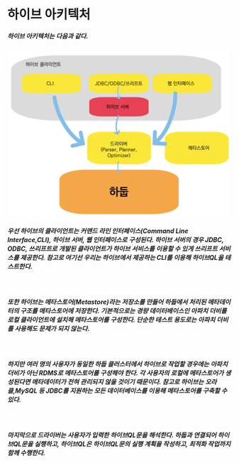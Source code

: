 # 하이브 아키텍처
##### 하이브 아키텍처는 다음과 같다.
![하이브 아키텍처](https://github.com/googolhkl/TIL/blob/master/hadoop2/hive/source/HiveArchitecture.png)

##### 우선 하이브의 클라이언트는 커맨드 라인 인터페이스(Command Line Interface,CLI), 하이브 서버, 웹 인터페이스로 구성된다. 하이브 서버의 경우 JDBC, ODBC, 쓰리프트로 개발된 클라이언트가 하이브 서비스를 이용할 수 있게 쓰리프트 서비스를 제공한다. 참고로 여기선 우리는 하이브에서 제공하는 CLI를 이용해 하이브QL을 테스트한다.
<br />

##### 또한 하이브는 메타스토어(Metastore)라는 저장소를 만들어 하둡에서 처리된 메타데이터의 구조를 메타스토어에 저장한다. 기본적으로는 경량 데이터베이스인 아파치 더비를 로컬 클라이언트에 설치해 메타스토어를 구성한다. 단순한 테스트 용도로는 아파치 더비를 사용해도 문제가 되지 않는다.
<br />

##### 하지만 여러 명의 사용자가 동일한 하둡 클러스터에서 하이브로 작업할 경우에는 아파치 더비가 아닌 RDMS로 메타스토어를 구성해야 한다. 각 사용자의 로컬에 메타스토어가 생성된다면 메타데이터가 전혀 관리되지 않을 것이기 때문이다. 참고로 하이브는 오라클,MySQL 등 JDBC를 지원하는 모든 데이터베이스를 이용해 메타스토어를 구축할 수 있다.
<br />

##### 마지막으로 드라이버는 사용자가 입력한 하이브QL문을 해석한다. 하둡과 연결되어 하이브QL문을 실행하고, 하이브QL은 하이브QL문의 실행 계획을 작성하고, 최적화 작업까지 함께 수행한다.

